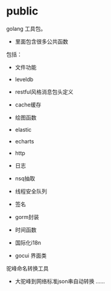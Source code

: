 # public
golang 工具包。

- 里面包含很多公共函数

包括：
- 文件功能

- leveldb

- restful风格消息包头定义

- cache缓存

- 绘图函数

- elastic

- echarts

- http

- 日志

- nsq抽取

- 线程安全队列

- 签名

- gorm封装

- 时间函数

- 国际化i18n

- gocui 界面类

驼峰命名转换工具
 - 大驼峰到网络标准json串自动转换
......
